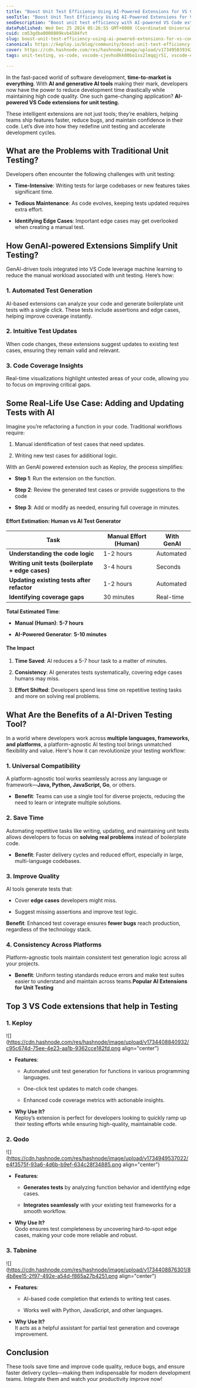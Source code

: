 ```yaml
---
title: "Boost Unit Test Efficiency Using AI-Powered Extensions for VS Code"
seoTitle: "Boost Unit Test Efficiency Using AI-Powered Extensions for VS Code"
seoDescription: "Boost unit test efficiency with AI-powered VS Code extensions, reducing bugs and development time while enhancing code quality and coverage"
datePublished: Wed Dec 25 2024 05:26:55 GMT+0000 (Coordinated Universal Time)
cuid: cm53gdba0000809kvb4584fvt
slug: boost-unit-test-efficiency-using-ai-powered-extensions-for-vs-code
canonical: https://keploy.io/blog/community/boost-unit-test-efficiency-using-ai-powered-extensions-for-vs-code
cover: https://cdn.hashnode.com/res/hashnode/image/upload/v1734950393424/0c0fc48b-3451-4a77-ae72-ee61d4509317.png
tags: unit-testing, vs-code, vscode-cjevho8kk00bo1ss2lmqqjr51, vscode-extensions, vscode-tips, ai-tools, ai-agents

---
```


In the fast-paced world of software development, **time-to-market is everything**. With **AI and generative AI tools** making their mark, developers now have the power to reduce development time drastically while maintaining high code quality. One such game-changing application? **AI-powered VS Code extensions for unit testing.**

These intelligent extensions are not just tools; they’re enablers, helping teams ship features faster, reduce bugs, and maintain confidence in their code. Let’s dive into how they redefine unit testing and accelerate development cycles.

## What are the Problems with Traditional Unit Testing?

Developers often encounter the following challenges with unit testing:

* **Time-Intensive**: Writing tests for large codebases or new features takes significant time.
    
* **Tedious Maintenance**: As code evolves, keeping tests updated requires extra effort.
    
* **Identifying Edge Cases**: Important edge cases may get overlooked when creating a manual test.
    

## **How GenAI-powered Extensions Simplify Unit Testing?**

GenAI-driven tools integrated into VS Code leverage machine learning to reduce the manual workload associated with unit testing. Here’s how:

### 1\. **Automated Test Generation**

AI-based extensions can analyze your code and generate boilerplate unit tests with a single click. These tests include assertions and edge cases, helping improve coverage instantly.

### 2\. Intuitive **Test Updates**

When code changes, these extensions suggest updates to existing test cases, ensuring they remain valid and relevant.

### 3\. **Code Coverage Insights**

Real-time visualizations highlight untested areas of your code, allowing you to focus on improving critical gaps.

## **Some Real-Life Use Case: Adding and Updating Tests with AI**

Imagine you’re refactoring a function in your code. Traditional workflows require:

1. Manual identification of test cases that need updates.
    
2. Writing new test cases for additional logic.
    

With an GenAI powered extension such as Keploy, the process simplifies:

* **Step 1**: Run the extension on the function.
    
* **Step 2**: Review the generated test cases or provide suggestions to the code
    
* **Step 3**: Add or modify as needed, ensuring full coverage in minutes.
    

#### **Effort Estimation: Human vs AI Test Generator**

| **Task** | **Manual Effort (Human)** | **With GenAI** |
| --- | --- | --- |
| **Understanding the code logic** | 1-2 hours | Automated |
| **Writing unit tests (boilerplate + edge cases)** | 3-4 hours | Seconds |
| **Updating existing tests after refactor** | 1-2 hours | Automated |
| **Identifying coverage gaps** | 30 minutes | Real-time |

**Total Estimated Time**:

* **Manual (Human)**: **5-7 hours**
    
* **AI-Powered Generator**: **5-10 minutes**
    

#### **The Impact**

1. **Time Saved**: AI reduces a 5-7 hour task to a matter of minutes.
    
2. **Consistency**: AI generates tests systematically, covering edge cases humans may miss.
    
3. **Effort Shifted**: Developers spend less time on repetitive testing tasks and more on solving real problems.
    

## What Are the Benefits of a AI-Driven Testing Tool?

In a world where developers work across **multiple languages, frameworks, and platforms**, a platform-agnostic AI testing tool brings unmatched flexibility and value. Here's how it can revolutionize your testing workflow:

### **1\. Universal Compatibility**

A platform-agnostic tool works seamlessly across any language or framework—**Java, Python, JavaScript, Go**, or others.

* **Benefit**: Teams can use a single tool for diverse projects, reducing the need to learn or integrate multiple solutions.
    

### **2\. Save Time**

Automating repetitive tasks like writing, updating, and maintaining unit tests allows developers to focus on **solving real problems** instead of boilerplate code.

* **Benefit**: Faster delivery cycles and reduced effort, especially in large, multi-language codebases.
    

### **3\. Improve Quality**

AI tools generate tests that:

* Cover **edge cases** developers might miss.
    
* Suggest missing assertions and improve test logic.
    

**Benefit**: Enhanced test coverage ensures **fewer bugs** reach production, regardless of the technology stack.

### **4\. Consistency Across Platforms**

Platform-agnostic tools maintain consistent test generation logic across all your projects.

* **Benefit**: Uniform testing standards reduce errors and make test suites easier to understand and maintain across teams.**Popular AI Extensions for Unit Testing**
    

## Top 3 VS Code extensions that help in Testing

### 1\. **Keploy**

![](https://cdn.hashnode.com/res/hashnode/image/upload/v1734408840932/c95c674d-75ee-4e23-aa1b-9362cce182fd.png align="center")

* **Features**:
    
    * Automated unit test generation for functions in various programming languages.
        
    * One-click test updates to match code changes.
        
    * Enhanced code coverage metrics with actionable insights.
        
* **Why Use It?**  
    Keploy’s extension is perfect for developers looking to quickly ramp up their testing efforts while ensuring high-quality, maintainable code.
    

### 2\. **Qodo**

![](https://cdn.hashnode.com/res/hashnode/image/upload/v1734949537022/e4f3575f-93a6-4d6b-b9ef-634c28f34885.png align="center")

* **Features**:
    
    * **Generates tests** by analyzing function behavior and identifying edge cases.
        
    * **Integrates seamlessly** with your existing test frameworks for a smooth workflow.
        
* **Why Use It?**  
    Qodo ensures test completeness by uncovering hard-to-spot edge cases, making your code more reliable and robust.
    

### 3\. **Tabnine**

![](https://cdn.hashnode.com/res/hashnode/image/upload/v1734408876301/84b8ee15-2f97-492e-a54d-f865a27b4251.png align="center")

* **Features**:
    
    * AI-based code completion that extends to writing test cases.
        
    * Works well with Python, JavaScript, and other languages.
        
* **Why Use It?**  
    It acts as a helpful assistant for partial test generation and coverage improvement.
    

## Conclusion

These tools save time and improve code quality, reduce bugs, and ensure faster delivery cycles—making them indispensable for modern development teams. Integrate them and watch your productivity improve now!